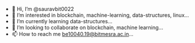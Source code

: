 - 👋 Hi, I’m @sauravbit0022
- 👀 I’m interested in blockchain, machine-learning, data-structures, linux...
- 🌱 I’m currently learning data-structures...
- 💞️ I’m looking to collaborate on blockchain, machine learning...
- 📫 How to reach me be10040.19@bitmesra.ac.in...

<!---
sauravbit0022/sauravbit0022 is a ✨ special ✨ repository because its `README.md` (this file) appears on your GitHub profile.
You can click the Preview link to take a look at your changes.
--->
